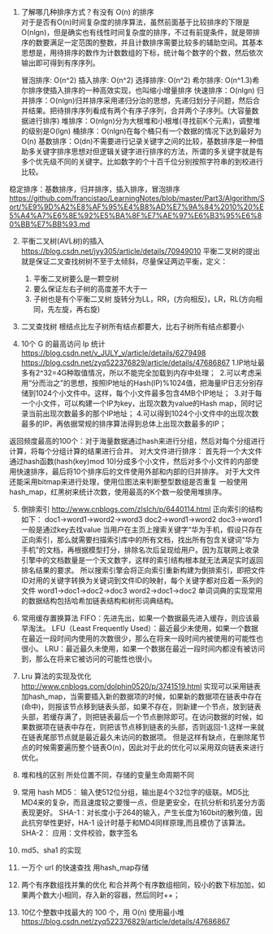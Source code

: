 1. 了解哪几种排序方式？有没有 O(n) 的排序  
对于是否有O(n)时间复杂度的排序算法，虽然前面基于比较排序的下限是O(nlgn)，但是确实也有线性时间复杂度的排序，不过有前提条件，就是带排序的数要满足一定范围的整数，并且计数排序需要比较多的辅助空间。其基本思想是，用待排序的数作为计数数组的下标，统计每个数字的个数，然后依次输出即可得到有序序列。

    冒泡排序: O(n^2)
    插入排序: O(n^2)
    选择排序: O(n^2)
    希尔排序: O(n^1.3)希尔排序使插入排序的一种高效实现，也叫缩小增量排序
    快速排序：O(nlgn)
    归并排序：O(nlgn)归并排序采用递归分治的思想，先递归划分子问题，然后合并结果。把待排序序列看成有两个有序子序列，合并两个子序列。(大容量数据进行排序)
    堆排序：O(nlgn)分为大根堆和小根堆(寻找前K个元素)，调整堆的级别是O(lgn)
    桶排序：O(nlgn)在每个桶只有一个数据的情况下达到最好为O(n)
    基数排序：O(dn)不需要进行记录关键字之间的比较，基数排序是一种借助多关键字排序思想对但逻辑关键字进行排序的方法，所谓的多关键字就是有多个优先级不同的关键字。比如数字的个十百千位分别按照字符串的到校进行比较。

稳定排序：基数排序，归并排序，插入排序，冒泡排序
https://github.com/francistao/LearningNotes/blob/master/Part3/Algorithm/Sort/%E9%9D%A2%E8%AF%95%E4%B8%AD%E7%9A%84%2010%20%E5%A4%A7%E6%8E%92%E5%BA%8F%E7%AE%97%E6%B3%95%E6%80%BB%E7%BB%93.md

2. 平衡二叉树(AVL树)的插入
https://blog.csdn.net/jyy305/article/details/70949010
平衡二叉树的提出就是保证二叉查找树树不至于太倾斜，尽量保证两边平衡，定义：
    1. 平衡二叉树要么是一颗空树
    2. 要么保证左右子树的高度差不大于一
    3. 子树也是有个平衡二叉树
旋转分为LL，RR，(方向相反)，LR，RL(方向相同，先左旋，再右旋)


3. 二叉查找树
根结点比左子树所有结点都要大，比右子树所有结点都要小

4. 10个 G 的最高访问 Ip 统计 
https://blog.csdn.net/v_JULY_v/article/details/6279498
https://blog.csdn.net/zyq522376829/article/details/47686867
1.IP地址最多有2^32=4G种取值情况，所以不能完全加载到内存中处理； 
2.可以考虑采用“分而治之”的思想，按照IP地址的Hash(IP)%1024值，把海量IP日志分别存储到1024个小文件中。这样，每个小文件最多包含4MB个IP地址； 
3.对于每一个小文件，可以构建一个IP为key，出现次数为value的Hash map，同时记录当前出现次数最多的那个IP地址；
4.可以得到1024个小文件中的出现次数最多的IP，再依据常规的排序算法得到总体上出现次数最多的IP；

返回频度最高的100个：对于海量数据通过hash来进行分组，然后对每个分组进行计算，将每个分组计算的结果进行合并。
对大文件进行排序： 首先将一个大文件通过hash函数(hash(key)mod 10)分成多个小文件，然后对多个小文件的内部使用快速排序，最后将10个排序后的文件使用外部和内部的归并排序。
对于大文件还能采用bitmap来进行处理，使用位图法来判断整型数组是否重复
一般使用hash_map，红黑树来统计次数，使用最高的K个数一般使用堆排序。

5. 倒排索引
http://www.cnblogs.com/zlslch/p/6440114.html
正向索引的结构如下：
doc1->word1->word2->word3
doc2->word1->word2
doc3->word1
一般是通过key去找value
当用户在主页上搜索关键字“华为手机，假设只存在正向索引，那么就需要扫描索引库中的所有文档，找出所有包含关键词“华为手机”的文档，再根据模型打分，排除名次后呈现给用户。因为互联网上收录引擎中的文档数量是一个天文数字，这样的索引结构根本就无法满足实时返回排名结果的要求。
所以搜索引擎会将正向索引重新构建为倒排索引，即把文件ID对用的关键字转换为关键词到文件ID的映射，每个关键字都对应着一系列的文件
word1->doc1->doc2->doc3
word2->doc1->doc2
单词词典的实现常用的数据结构包括哈希加链表结构和树形词典结构。

6. 常用缓存置换算法
FIFO：先进先出，如果一个数据最先进入缓存，则应该最早淘汰。
LFU（Least Frequently Used）：最近最少未使用，如果一个数据在最近一段时间内使用的次数很少，那么在将来一段时间内被使用的可能性也很小。
LRU：最近最久未使用，如果一个数据在最近一段时间内都没有被访问到，那么在将来它被访问的可能性也很小。

7. Lru 算法的实现及优化
http://www.cnblogs.com/dolphin0520/p/3741519.html
实现可以采用链表加hash_map，当需要插入新的数据项的时候，如果新的数据项在链表中存在(命中)，则报该节点移到链表头部，如果不存在，则新建一个节点，放到链表头部，若缓存满了，则把链表最后一个节点删除即可。在访问数据的时候，如果数据项在链表中存在，则把该节点移到链表的头部，否则返回-1.这样一来就在链表尾部节点就是最近最久未访问的数据项。
但是这样有缺点，在删除尾节点的时候需要遍历整个链表O(n)，因此对于此的优化可以采用双向链表来进行优化。

8. 堆和栈的区别
所处位置不同，存储的变量生命周期不同

9. 常用 hash 
MD5： 输入使512位分组，输出是4个32位字的级联。MD5比MD4来的复杂，而且速度较之要慢一点，但是更安全，在抗分析和抗差分方面表现更好。
SHA-1：对长度小于264的输入，产生长度为160bit的散列值，因此抗穷举性更好，HA-1 设计时基于和MD4同样原理,而且模仿了该算法。
SHA-2：
应用：文件校验，数字签名

10. md5、sha1 的实现

11. 一万个 url 的快速查找
用hash_map存储

12. 两个有序数组找并集的优化
和合并两个有序数组相同，较小的数下标加加，如果两个数大小相同，存入新的容器，然后同时++；

13. 10亿个整数中找最大的 100 个，用 O(n)
使用最小堆
https://blog.csdn.net/zyq522376829/article/details/47686867